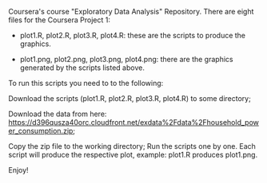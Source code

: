 Coursera's course "Exploratory Data Analysis" Repository. 
There are eight files for the Coursera Project 1:

- plot1.R, plot2.R, plot3.R, plot4.R: these are the scripts to produce the graphics.

- plot1.png, plot2.png, plot3.png, plot4.png: there are the graphics generated by the scripts listed above.

To run this scripts you need to to the following:

Download the scripts (plot1.R, plot2.R, plot3.R, plot4.R) to some directory;

Download the data from here: https://d396qusza40orc.cloudfront.net/exdata%2Fdata%2Fhousehold_power_consumption.zip;

Copy the zip file to the working directory;
Run the scripts one by one. Each script will produce the respective plot, example: plot1.R produces plot1.png.

Enjoy!
